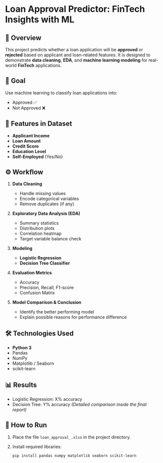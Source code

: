 # Loan Approval Predictor: FinTech Insights with ML

## 📌 Overview

This project predicts whether a loan application will be **approved** or **rejected** based on applicant and loan-related features.
It is designed to demonstrate **data cleaning**, **EDA**, and **machine learning modeling** for real-world **FinTech** applications.

## 🎯 Goal

Use machine learning to classify loan applications into:

* Approved ✅
* Not Approved ❌

## 🧾 Features in Dataset

* **Applicant Income**
* **Loan Amount**
* **Credit Score**
* **Education Level**
* **Self-Employed** (Yes/No)

## ⚙️ Workflow

1. **Data Cleaning**

   * Handle missing values
   * Encode categorical variables
   * Remove duplicates (if any)

2. **Exploratory Data Analysis (EDA)**

   * Summary statistics
   * Distribution plots
   * Correlation heatmap
   * Target variable balance check

3. **Modeling**

   * **Logistic Regression**
   * **Decision Tree Classifier**

4. **Evaluation Metrics**

   * Accuracy
   * Precision, Recall, F1-score
   * Confusion Matrix

5. **Model Comparison & Conclusion**

   * Identify the better performing model
   * Explain possible reasons for performance difference

## 🛠️ Technologies Used

* **Python 3**
* Pandas
* NumPy
* Matplotlib / Seaborn
* scikit-learn

## 📊 Results

* Logistic Regression: X% accuracy
* Decision Tree: Y% accuracy
  *(Detailed comparison inside the final report)*

## 🚀 How to Run

1. Place the file `loan_approval_.xlsx` in the project directory.
2. Install required libraries:

   ```bash
   pip install pandas numpy matplotlib seaborn scikit-learn
   ```
